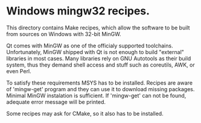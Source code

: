 # Windows mingw32 recipes.

This directory contains Make recipes, which allow the software to be built from
sources on Windows with 32-bit MinGW.

Qt comes with MinGW as one of the officialy supported toolchains. Unfortunately,
MinGW shipped with Qt is not enough to build "external" libraries in most cases.
Many libraries rely on GNU Autotools as their build system, thus they demand 
shell access and stuff such as coreutils, AWK, or even Perl.

To satisfy these requirements MSYS has to be installed. Recipes are aware of
'mingw-get' program and they can use it to download missing packages. Minimal
MinGW instalation is sufficient. If 'mingw-get' can not be found, adequate
error message will be printed.

Some recipes may ask for CMake, so it also has to be installed.

